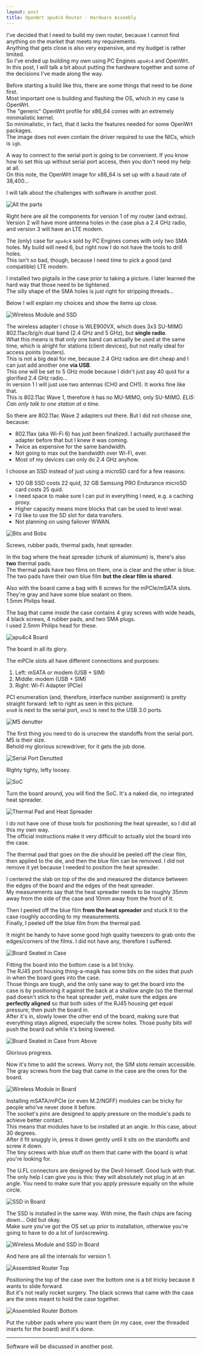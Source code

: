 ```yaml
---
layout: post
title: OpenWrt apu4c4 Router - Hardware Assembly
---
```


I've decided that I need to build my own router, because I cannot find anything on the market that meets my requirements.  
Anything that gets close is also very expensive, and my budget is rather limited.  
So I've ended up building my own using PC Engines `apu4c4` and OpenWrt.  
In this post, I will talk a bit about putting the hardware together and some of the decisions I've made along the way.  

Before starting a build like this, there are some things that need to be done first.  
Most important one is building and flashing the OS, which in my case is OpenWrt.  
The "generic" OpenWrt profile for x86_64 comes with an extremely minimalistic kernel.  
So minimalistic, in fact, that it lacks the features needed for some OpenWrt packages.  
The image does not even contain the driver required to use the NICs, which is `igb`.  

A way to connect to the serial port is going to be convenient. If you know how to set this up without serial port access, then you don't need my help at all.  
On this note, the OpenWrt image for x86_64 is set up with a baud rate of 38,400...  

I will talk about the challenges with software in another post.  

![All the parts](https://u.vercas.com/apu4c4-openwrt-build/IMG_0042.png)

Right here are all the components for version 1 of my router (and extras).  
Version 2 will have more antenna holes in the case plus a 2.4 GHz radio, and version 3 will have an LTE modem.

The (only) case for `apu4c4` sold by PC Engines comes with only two SMA holes. My build will need 6, but right now I do not have the tools to drill holes.  
This isn't so bad, though, because I need time to pick a good (and compatible) LTE modem.

I installed two pigtails in the case prior to taking a picture. I later learned the hard way that those need to be tightened.  
The silly shape of the SMA holes is just right for stripping threads...

Below I will explain my choices and show the items up close.

![Wireless Module and SSD](https://u.vercas.com/apu4c4-openwrt-build/IMG_0043.png)

The wireless adapter I chose is WLE900VX, which does 3x3 SU-MIMO 802.11ac/b/g/n dual band (2.4 GHz and 5 GHz), but **single radio**.  
What this means is that only one band can actually be used at the same time, which is alright for stations (client devices), but not really ideal for access points (routers).  
This is not a big deal for me, because 2.4 GHz radios are dirt cheap and I can just add another one **via USB**.  
This one will be set to 5 GHz mode because I didn't just pay 40 quid for a glorified 2.4 GHz radio...  
In version 1 I will just use two antennas (CH0 and CH1). It works fine like that.  
This is 802.11ac Wave 1, therefore it has no MU-MIMO, only SU-MIMO. *ELI5: Can only talk to one station at a time.*  

So there are 802.11ac Wave 2 adapters out there. But I did not choose one, because:
 * 802.11ax (aka Wi-Fi 6) has just been finalized. I actually purchased the adapter before that but I knew it was coming.
 * Twice as expensive for the same bandwidth.
 * Not going to max out the bandwidth over Wi-Fi, ever.
 * Most of my devices can only do 2.4 GHz anyhow.

I choose an SSD instead of just using a microSD card for a few reasons:
 * 120 GB SSD costs 22 quid, 32 GB Samsung PRO Endurance microSD card costs 25 quid.
 * I need space to make sure I can put in everything I need, e.g. a caching proxy.
 * Higher capacity means more blocks that can be used to level wear.
 * I'd like to use the SD slot for data transfers.
 * Not planning on using failover WWAN.

![Bits and Bobs](https://u.vercas.com/apu4c4-openwrt-build/IMG_0044.png)

Screws, rubber pads, thermal pads, heat spreader.

In the bag where the heat spreader (chunk of aluminium) is, there's also **two** thermal pads.  
The thermal pads have two films on them, one is clear and the other is blue.  
The two pads have their own blue film **but the clear film is shared**.  

Also with the board came a bag with 6 screws for the mPCIe/mSATA slots. They're gray and have some blue sealant on them.  
1.5mm Philips head.

The bag that came *inside* the case contains 4 gray screws with wide heads, 4 black screws, 4 rubber pads, and two SMA plugs.  
I used 2.5mm Philips head for these.

![apu4c4 Board](https://u.vercas.com/apu4c4-openwrt-build/IMG_0045.png)

The board in all its glory.  

The mPCIe slots all have different connections and purposes:
 1. Left: mSATA *or* modem (USB + SIM)
 2. Middle: modem (USB + SIM)
 3. Right: Wi-Fi Adapter (PCIe)
 
PCI enumeration (and, therefore, interface number assignment) is pretty straight forward: left to right as seen in this picture.  
`eno0` is next to the serial port, `eno3` is next to the USB 3.0 ports.

![M5 denutter](https://u.vercas.com/apu4c4-openwrt-build/IMG_0046.jpeg)

The first thing you need to do is unscrew the standoffs from the serial port. M5 is their size.  
Behold my glorious screwdriver, for it gets the job done.  

![Serial Port Denutted](https://u.vercas.com/apu4c4-openwrt-build/IMG_0047.jpeg)

Righty tighty, lefty loosey.

![SoC](https://u.vercas.com/apu4c4-openwrt-build/IMG_0050.png)

Turn the board around, you will find the SoC. It's a naked die, no integrated heat spreader.  

![Thermal Pad and Heat Spreader](https://u.vercas.com/apu4c4-openwrt-build/IMG_0051.png)

I do not have one of those tools for positioning the heat spreader, so I did all this my own way.  
The official instructions make it very difficult to actually slot the board into the case.  

The thermal pad that goes on the die should be peeled off the clear film, then applied to the die, and then the blue film can be removed. I did not remove it yet because I needed to position the heat spreader.  

I centered the slab on top of the die and measured the distance between the edges of the board and the edges of the heat spreader.  
My measurements say that the heat spreader needs to be roughly 35mm away from the side of the case and 10mm away from the front of it.  

Then I peeled off the blue film **from the heat spreader** and stuck it to the case roughly according to my measurements.  
Finally, I peeled off the blue film from the thermal pad.  

It might be handy to have some good high quality tweezers to grab onto the edges/corners of the films. I did not have any, therefore I suffered.  

![Board Seated in Case](https://u.vercas.com/apu4c4-openwrt-build/IMG_0048.png)

Fitting the board into the bottom case is a bit tricky.  
The RJ45 port housing thing-a-magik has some bits on the sides that push in when the board goes into the case.  
Those things are tough, and the only sane way to get the board into the case is by positioning it against the back at a shallow angle (so the thermal pad doesn't stick to the heat spreader *yet*), make sure the edges are **perfectly aligned** so that both sides of the RJ45 housing get equal pressure, then push the board in.  
After it's in, slowly lower the other end of the board, making sure that everything stays aligned, especially the screw holes. Those pushy bits *will* push the board out while it's being lowered.  

![Board Seated in Case from Above](https://u.vercas.com/apu4c4-openwrt-build/IMG_0049.png)

Glorious progress.  

Now it's time to add the screws. Worry not, the SIM slots remain accessible.  
The gray screws from the bag that came in the case are the ones for the board.  

![Wireless Module in Board](https://u.vercas.com/apu4c4-openwrt-build/IMG_0052.png)

Installing mSATA/mPCIe (or even M.2/NGFF) modules can be tricky for people who've never done it before.  
The socket's pins are designed to apply pressure on the module's pads to achieve better contact.  
This means that modules have to be installed at an angle. In this case, about 30 degrees.  
After it fit snuggly in, press it down gently until it sits on the standoffs and screw it down.  
The tiny screws with blue stuff on them that came with the board is what you're looking for.  

The U.FL connectors are designed by the Devil himself. Good luck with that.  
The only help I can give you is this: they will absolutely not plug in at an angle. You need to make sure that you apply pressure equally on the whole circle.  

![SSD in Board](https://u.vercas.com/apu4c4-openwrt-build/IMG_0056.png)

The SSD is installed in the same way. With mine, the flash chips are facing down... Odd but okay.  
Make sure you've got the OS set up prior to installation, otherwise you're going to have to do a lot of (un)screwing.  

![Wireless Module and SSD in Board](https://u.vercas.com/apu4c4-openwrt-build/IMG_0055.png)

And here are all the internals for version 1.

![Assembled Router Top](https://u.vercas.com/apu4c4-openwrt-build/IMG_0057.jpeg)

Positioning the top of the case over the bottom one is a bit tricky because it wants to slide forward.  
But it's not really rocket surgery. The black screws that came with the case are the ones meant to hold the case together.  

![Assembled Router Bottom](https://u.vercas.com/apu4c4-openwrt-build/IMG_0058.jpeg)

Put the rubber pads where you want them (in my case, over the threaded inserts for the board) and it's done.  

----

Software will be discussed in another post.
